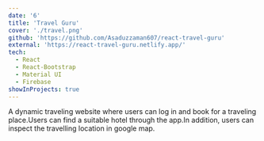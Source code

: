 ```yaml
---
date: '6'
title: 'Travel Guru'
cover: './travel.png'
github: 'https://github.com/Asaduzzaman607/react-travel-guru'
external: 'https://react-travel-guru.netlify.app/'
tech:
  - React
  - React-Bootstrap
  - Material UI
  - Firebase
showInProjects: true
---
```


A dynamic traveling website where users can log in and book for a traveling place.Users can find a suitable hotel through the app.In addition, users can inspect the travelling location in google map.
